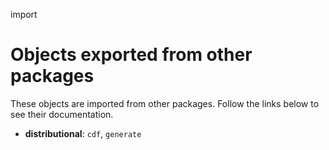 import

# Objects exported from other packages

These objects are imported from other packages. Follow the links below to see their documentation.

- **distributional**: `cdf`, `generate`
